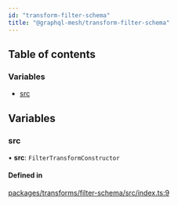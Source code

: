 ```yaml
---
id: "transform-filter-schema"
title: "@graphql-mesh/transform-filter-schema"
---
```


## Table of contents

### Variables

- [src](transforms_filter_schema_src#src)

## Variables

### src

• **src**: `FilterTransformConstructor`

#### Defined in

[packages/transforms/filter-schema/src/index.ts:9](https://github.com/Urigo/graphql-mesh/blob/master/packages/transforms/filter-schema/src/index.ts#L9)
